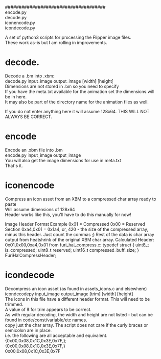#####################################  
encode.py  
decode.py  
iconencode.py  
icondecode.py

A set of python3 scripts for processing the Flipper image files.  
These work as-is but I am rolling in improvements.

##    

# decode.

Decode a .bm into .xbm:  
decode.py input_image output_image [width] [height]   
Dimensions are not stored in .bm so you need to specify  
If you have the meta.txt available for the animation set the dimensions will be in here.  
It may also be part of the directory name for the animation files as well.

If you do not enter anything here it will assume 128x64. THIS WILL NOT ALWAYS BE CORRECT.

##    

# encode

Encode an .xbm file into .bm  
encode.py input_image output_image  
You will also get the image dimensions for use in meta.txt  
That's it.

##    

# iconencode

Compress an icon asset from an XBM to a compressed char array ready to paste  
Will assume dimensions of 128x64  
Header works like this, you'll have to do this manually for now!

Image Header Format Example
0x01 = Compressed
0x00 = Reserved Section
0xa4,0x01 = 0x1a4, or, 420 - the size of the compressed array, minus this header. Just count the commas ;)
Rest of the data is char array output from heatshrink of the original XBM char array.
Calculated Header: 0x01,0x00,0xa4,0x01
from furi_hal_compress.c:
typedef struct {
uint8_t is_compressed;
uint8_t reserved;
uint16_t compressed_buff_size;
} FuriHalCompressHeader;

##    

# icondecode

Decompress an icon asset (as found in assets_icons.c and elsewhere)  
icondecodepy input_image output_image [trim] [width] [height]  
The icons in this file have a different header format. This will need to be trimmed.  
A value of 8 for trim appears to be correct.  
As with regular decoding, the width and height are not listed - but can be found in code/const/variable/etc names.  
copy just the char array. The script does not care if the curly braces or semicolon are in place.  
i.e. the following are all acceptable and equivalent.  
{0x00,0x08,0x1C,0x3E,0x7F,};  
{0x00,0x08,0x1C,0x3E,0x7F,}  
0x00,0x08,0x1C,0x3E,0x7F  

